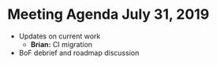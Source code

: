 # Meeting Agenda July 31, 2019

- Updates on current work
  - **Brian:** CI migration
- BoF debrief and roadmap discussion
